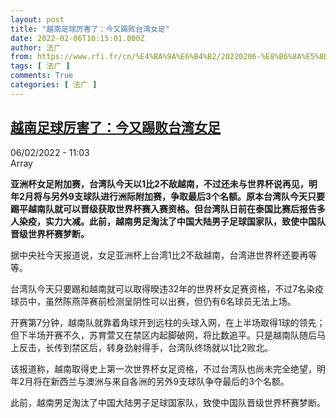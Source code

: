 ```yaml
---
layout: post
title: "越南足球厉害了：今又踢败台湾女足"
date: 2022-02-06T10:15:01.000Z
author: 法广
from: https://www.rfi.fr/cn/%E4%BA%9A%E6%B4%B2/20220206-%E8%B6%8A%E5%8D%97%E8%B6%B3%E7%90%83%E5%8E%89%E5%AE%B3%E4%BA%86-%E4%BB%8A%E5%8F%88%E8%B8%A2%E8%B4%A5%E5%8F%B0%E6%B9%BE%E5%A5%B3%E8%B6%B3
tags: [ 法广 ]
comments: True
categories: [ 法广 ]
---
```

<!--1644142501000-->
[越南足球厉害了：今又踢败台湾女足](https://www.rfi.fr/cn/%E4%BA%9A%E6%B4%B2/20220206-%E8%B6%8A%E5%8D%97%E8%B6%B3%E7%90%83%E5%8E%89%E5%AE%B3%E4%BA%86-%E4%BB%8A%E5%8F%88%E8%B8%A2%E8%B4%A5%E5%8F%B0%E6%B9%BE%E5%A5%B3%E8%B6%B3)
------

<div>
<div>06/02/2022 - 11:03</div>Array<p><strong>                    亚洲杯女足附加赛，台湾队今天以1比2不敌越南，不过还未与世界杯说再见，明年2月将与另外9支球队进行洲际附加赛，争取最后3个名额。原本台湾队今天只要踢平越南队就可以晋级获取世界杯赛入赛资格。但台湾队日前在泰国比赛后报告多人染疫，实力大减。此前，越南男足淘汰了中国大陆男子足球国家队，致使中国队晋级世界杯赛梦断。                </strong></p><div >                    <p>据中央社今天报道说，女足亚洲杯上台湾1比2不敌越南，台湾进世界杯还要再等等。</p><p>台湾队今天只要踢和越南就可以取得暌违32年的世界杯女足赛资格，不过7名染疫球员中，虽然陈燕萍赛前检测呈阴性可以出赛，但仍有6名球员无法上场。</p><p>开赛第7分钟，越南队就靠着角球开到远柱的头球入网，在上半场取得1球的领先；但下半场开赛不久，苏育萱又在禁区内起脚破网，将比数追平。只是越南队随后马上反击，长传到禁区后，转身劲射得手，台湾队终场就以1比2败北。</p><p>该报道称，越南取得史上第一次世界杯女足资格，不过台湾队也尚未完全绝望，明年2月将在新西兰与澳洲与来自各洲的另外9支球队争夺最后的3个名额。</p><p>此前，越南男足淘汰了中国大陆男子足球国家队，致使中国队晋级世界杯赛梦断。</p>                                            <div data-selfpromo-newsletter>    </div>    <div data-selfpromo-app>    </div>                </div>
</div>

